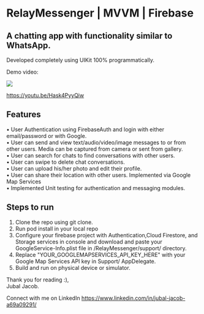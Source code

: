 # RelayMessenger | MVVM | Firebase

## A chatting app with functionality similar to WhatsApp.
Developed completely using UIKit 100% programmatically.

Demo video:

[![](https://markdown-videos-api.jorgenkh.no/youtube/Hask4PyyQiw)](https://youtu.be/Hask4PyyQiw)

https://youtu.be/Hask4PyyQiw

## Features

• User Authentication using FirebaseAuth and login with either email/password or with Google.\
• User can send and view text/audio/video/image messages to or from other users. Media can be captured from camera or sent from gallery.\
• User can search for chats to find conversations with other users.\
• User can swipe to delete chat conversations.\
• User can upload his/her photo and edit their profile.\
• User can share their location with other users. Implemented via Google Map Services\
• Implemented Unit testing for authentication and messaging modules.

## Steps to run
1. Clone the repo using git clone.
2. Run pod install in your local repo
3. Configure your firebase project with Authentication,Cloud Firestore, and Storage services in console and download and paste your GoogleService-Info.plist file in /RelayMessenger/support/ directory.
4. Replace "YOUR_GOOGLEMAPSERVICES_API_KEY_HERE" with your Google Map Services API key in Support/ AppDelegate.
5. Build and run on physical device or simulator.

Thank you for reading :),\
Jubal Jacob.

Connect with me on LinkedIn
https://www.linkedin.com/in/jubal-jacob-a69a09291/



